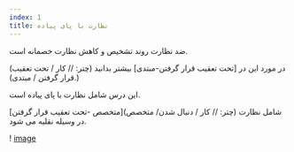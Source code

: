 ```yaml
---
index: 1
title: نظارت با پای پیاده
---
```

ضد نظارت روند تشخیص و کاهش نظارت خصمانه است.

(در مورد این در [تحت تعقیب قرار گرفتن-مبتدی] بیشتر بدانید (چتر: // کار / تحت تعقیب قرار گرفتن / مبتدی).)

این درس شامل نظارت با پای پیاده است.

[متخصص -تحت تعقیب قرار گرفتن](چتر: // کار / دنبال شدن/ متخصص) شامل نظارت در وسیله نقلیه می شود.

! [image](surveillance2.png)